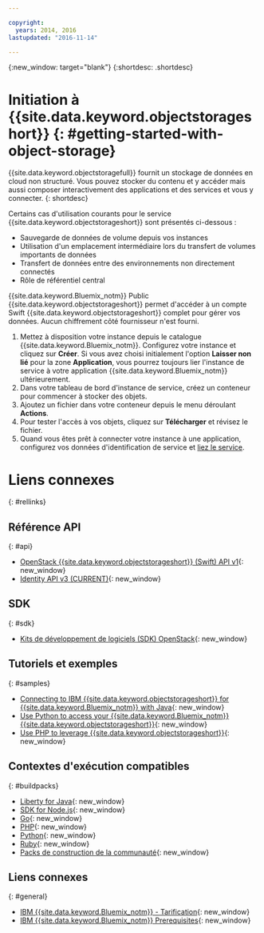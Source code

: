 ```yaml
---

copyright:
  years: 2014, 2016
lastupdated: "2016-11-14"

---
```

{:new_window: target="blank"}
{:shortdesc: .shortdesc}



# Initiation à {{site.data.keyword.objectstorageshort}} {: #getting-started-with-object-storage}


{{site.data.keyword.objectstoragefull}} fournit un stockage de données en cloud non structuré. Vous pouvez stocker du contenu et y accéder mais aussi composer interactivement des applications et des services et vous y connecter.
{: shortdesc}

Certains cas d'utilisation courants pour le service {{site.data.keyword.objectstorageshort}} sont présentés ci-dessous :

* Sauvegarde de données de volume depuis vos instances
* Utilisation d'un emplacement intermédiaire lors du transfert de volumes importants de données
* Transfert de données entre des environnements non directement connectés
* Rôle de référentiel central


{{site.data.keyword.Bluemix_notm}} Public {{site.data.keyword.objectstorageshort}} permet d'accéder à un compte Swift {{site.data.keyword.objectstorageshort}} complet pour gérer vos données. Aucun chiffrement côté fournisseur n'est fourni.


1.	Mettez à disposition votre instance depuis le catalogue {{site.data.keyword.Bluemix_notm}}. Configurez votre instance et cliquez sur **Créer**. Si vous avez choisi initialement l'option **Laisser non lié** pour la zone **Application**, vous
pourrez toujours lier l'instance de service à votre application {{site.data.keyword.Bluemix_notm}} ultérieurement.
2. Dans votre tableau de bord d'instance de service, créez un conteneur pour commencer à stocker des objets.
3. Ajoutez un fichier dans votre conteneur depuis le menu déroulant **Actions**.
4. Pour tester l'accès à vos objets, cliquez sur **Télécharger** et révisez le fichier.
5. Quand vous êtes prêt à connecter votre instance à une application, configurez vos données d'identification de service et [liez le service](/docs/services/reqnsi.html#add_service).



# Liens connexes
{: #rellinks}

## Référence API
{: #api}
* [OpenStack {{site.data.keyword.objectstorageshort}} (Swift) API v1](http://developer.openstack.org/api-ref-objectstorage-v1.html){: new_window}
* [Identity API v3 (CURRENT)](http://developer.openstack.org/api-ref-identity-v3.html){: new_window}

## SDK
{: #sdk}
* [Kits de développement de logiciels (SDK) OpenStack](https://wiki.openstack.org/wiki/SDKs){: new_window}

## Tutoriels et exemples
{: #samples}
* [Connecting to IBM {{site.data.keyword.objectstorageshort}} for {{site.data.keyword.Bluemix_notm}} with Java](https://developer.ibm.com/recipes/tutorials/connecting-to-ibm-object-storage-for-bluemix-with-java/){: new_window}
* [Use Python to access your {{site.data.keyword.Bluemix_notm}} {{site.data.keyword.objectstorageshort}}](https://developer.ibm.com/recipes/tutorials/use-python-to-access-your-bluemix-object-storage/){: new_window}
* [Use PHP to leverage {{site.data.keyword.objectstorageshort}}](https://developer.ibm.com/recipes/tutorials/use-php-to-leverage-object-storage-for-bluemix/){: new_window}

## Contextes d'exécution compatibles
{: #buildpacks}
* [Liberty for Java](https://www.ng.bluemix.net/docs/runtimes/liberty/index.html){: new_window}
* [SDK for Node.js](https://www.ng.bluemix.net/docs/runtimes/nodejs/index.html){: new_window}
* [Go](https://www.ng.bluemix.net/docs/runtimes/go/index.html){: new_window}
* [PHP](https://www.ng.bluemix.net/docs/runtimes/php/index.html){: new_window}
* [Python](https://www.ng.bluemix.net/docs/runtimes/python/index.html){: new_window}
* [Ruby](https://www.ng.bluemix.net/docs/runtimes/ruby/index.html){: new_window}
* [Packs de construction de la communauté](https://www.ng.bluemix.net/docs/starters/byob.html){: new_window}


## Liens connexes
{: #general}
* [IBM {{site.data.keyword.Bluemix_notm}} - Tarification](https://www.ng.bluemix.net/#/pricing){: new_window}
* [IBM {{site.data.keyword.Bluemix_notm}} Prerequisites](https://developer.ibm.com/bluemix/support/#prereqs){: new_window}
